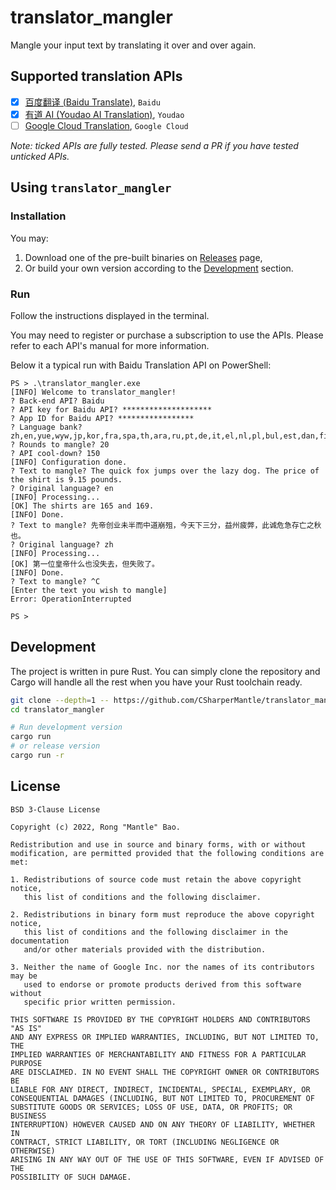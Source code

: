 # translator_mangler

Mangle your input text by translating it over and over again.

## Supported translation APIs

* [x] [百度翻译 (Baidu Translate)](https://api.fanyi.baidu.com/product/111), `Baidu`
* [x] [有道 AI (Youdao AI Translation)](https://ai.youdao.com/product-fanyi-text.s), `Youdao`
* [ ] [Google Cloud Translation](https://cloud.google.com/translate/docs/reference/rest/v2/translate), `Google Cloud`

*Note: ticked APIs are fully tested. Please send a PR if you have tested unticked APIs.*

## Using `translator_mangler`

### Installation

You may:

1. Download one of the pre-built binaries on [Releases](https://github.com/CSharperMantle/translator_mangler/releases) page,
2. Or build your own version according to the [Development](#development) section.

### Run

Follow the instructions displayed in the terminal.

You may need to register or purchase a subscription to use the APIs. Please refer to each API's manual for more information.

Below it a typical run with Baidu Translation API on PowerShell:

```text
PS > .\translator_mangler.exe
[INFO] Welcome to translator_mangler!
? Back-end API? Baidu
? API key for Baidu API? ********************
? App ID for Baidu API? *****************
? Language bank? zh,en,yue,wyw,jp,kor,fra,spa,th,ara,ru,pt,de,it,el,nl,pl,bul,est,dan,fin,cs,rom,slo,swe,hu,cht,vie
? Rounds to mangle? 20
? API cool-down? 150
[INFO] Configuration done.
? Text to mangle? The quick fox jumps over the lazy dog. The price of the shirt is 9.15 pounds.
? Original language? en
[INFO] Processing...
[OK] The shirts are 165 and 169.
[INFO] Done.
? Text to mangle? 先帝创业未半而中道崩殂，今天下三分，益州疲弊，此诚危急存亡之秋也。
? Original language? zh
[INFO] Processing...
[OK] 第一位皇帝什么也没失去，但失败了。
[INFO] Done.
? Text to mangle? ^C
[Enter the text you wish to mangle]
Error: OperationInterrupted

PS > 
```

## Development

The project is written in pure Rust. You can simply clone the repository and Cargo will handle all the rest when you have your Rust toolchain ready.

```sh
git clone --depth=1 -- https://github.com/CSharperMantle/translator_mangler.git
cd translator_mangler

# Run development version
cargo run
# or release version
cargo run -r
```

## License

```plain
BSD 3-Clause License

Copyright (c) 2022, Rong "Mantle" Bao.

Redistribution and use in source and binary forms, with or without
modification, are permitted provided that the following conditions are met:

1. Redistributions of source code must retain the above copyright notice,
   this list of conditions and the following disclaimer.

2. Redistributions in binary form must reproduce the above copyright notice,
   this list of conditions and the following disclaimer in the documentation
   and/or other materials provided with the distribution.

3. Neither the name of Google Inc. nor the names of its contributors may be
   used to endorse or promote products derived from this software without
   specific prior written permission.

THIS SOFTWARE IS PROVIDED BY THE COPYRIGHT HOLDERS AND CONTRIBUTORS "AS IS"
AND ANY EXPRESS OR IMPLIED WARRANTIES, INCLUDING, BUT NOT LIMITED TO, THE
IMPLIED WARRANTIES OF MERCHANTABILITY AND FITNESS FOR A PARTICULAR PURPOSE
ARE DISCLAIMED. IN NO EVENT SHALL THE COPYRIGHT OWNER OR CONTRIBUTORS BE
LIABLE FOR ANY DIRECT, INDIRECT, INCIDENTAL, SPECIAL, EXEMPLARY, OR
CONSEQUENTIAL DAMAGES (INCLUDING, BUT NOT LIMITED TO, PROCUREMENT OF
SUBSTITUTE GOODS OR SERVICES; LOSS OF USE, DATA, OR PROFITS; OR BUSINESS
INTERRUPTION) HOWEVER CAUSED AND ON ANY THEORY OF LIABILITY, WHETHER IN
CONTRACT, STRICT LIABILITY, OR TORT (INCLUDING NEGLIGENCE OR OTHERWISE)
ARISING IN ANY WAY OUT OF THE USE OF THIS SOFTWARE, EVEN IF ADVISED OF THE
POSSIBILITY OF SUCH DAMAGE.
```
